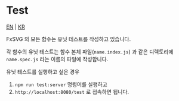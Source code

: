 # Test

[EN](./TEST.md) | [KR](./TEST_KR.md)

FxSVG 의 모든 함수는 유닛 테스트를 작성하고 있습니다.

각 함수의 유닛 테스트는 함수 본체 파일(`name.index.js`) 과 같은 디렉토리에 `name.spec.js` 라는 이름의 파일에 작성합니다.

유닛 테스트를 실행하고 싶은 경우

1. `npm run test:server` 명령어를 실행하고
2. `http://localhost:8080/test` 로 접속하면 됩니다.
